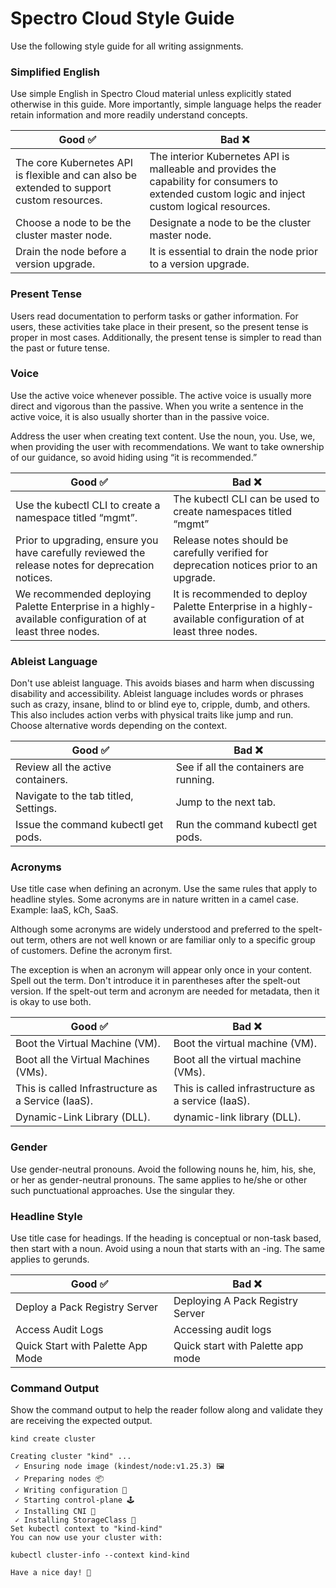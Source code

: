 # Spectro Cloud Style Guide

Use the following style guide for all writing assignments.

### Simplified English

Use simple English in Spectro Cloud material unless explicitly stated otherwise in this guide. 
More importantly, simple language helps the reader retain information and more readily understand concepts. 

|   Good  ✅                                                          | Bad ❌                                                                   |
|--------------------------------------------------------------------------|----------------------------------------------------------------------------------|
| The core Kubernetes API is flexible and can also be extended to support custom resources. | The interior Kubernetes API is malleable and provides the capability for consumers to extended custom logic and inject custom logical resources. |
| Choose a node to be the cluster master node.                              | Designate a node to be the cluster master node.                                   |
| Drain the node before a version upgrade.                                  | It is essential to drain the node prior to a version upgrade.                     |  


### Present Tense

Users read documentation to perform tasks or gather information. For users, these activities take place in their present, so the present tense is proper in most cases. Additionally, the present tense is simpler to read than the past or future tense.

### Voice


Use the active voice whenever possible. The active voice is usually more direct and vigorous than the passive. When you write a sentence in the active voice, it is also usually shorter than in the passive voice.

Address the user when creating text content. Use the noun, you. Use, we, when providing the user with recommendations. We want to take ownership of our guidance, so avoid hiding using “it is recommended.”

| Good  ✅                                                              | Bad ❌                                                             |
|-------------------------------------------------------------------|-----------------------------------------------------------------|
| Use the kubectl CLI to create a namespace titled “mgmt”.                                | The kubectl CLI can be used to create namespaces titled “mgmt”                         |
| Prior to upgrading, ensure you have carefully reviewed the release notes for deprecation notices.                          | Release notes should be carefully verified for deprecation notices prior to an upgrade.                                         |
|We recommended deploying Palette Enterprise in a highly-available configuration of at least three nodes.                           | It is recommended to deploy Palette Enterprise in a highly-available configuration of at least three nodes.                          ||

### Ableist Language

Don't use ableist language. This avoids biases and harm when discussing disability and accessibility. Ableist language includes words or phrases such as crazy, insane, blind to or blind eye to, cripple, dumb, and others. This also includes action verbs with physical traits like jump and run. Choose alternative words depending on the context.

| Good  ✅                                                              | Bad ❌                                                             |
|-------------------------------------------------------------------|-----------------------------------------------------------------|
| Review all the active containers.                                 | See if all the containers are running.                           |
| Navigate to the tab titled, Settings.                             | Jump to the next tab.                                            |
| Issue the command kubectl get pods.                               | Run the command kubectl get pods.                                |


### Acronyms

Use title case when defining an acronym. Use the same rules that apply to headline styles. Some acronyms are in nature written in a camel case. Example: IaaS, kCh, SaaS.

Although some acronyms are widely understood and preferred to the spelt-out term, others are not well known or are familiar only to a specific group of customers. Define the acronym first.

The exception is when an acronym will appear only once in your content. Spell out the term. Don't introduce it in parentheses after the spelt-out version. If the spelt-out term and acronym are needed for metadata, then it is okay to use both.

| Good ✅               | Bad ❌                 |
|--------------------|----------------------|
| Boot the Virtual Machine (VM).   | Boot the virtual machine (VM).     |
| Boot all the Virtual Machines (VMs).   | Boot all the virtual machine (VMs).    |
| This is called Infrastructure as a Service (IaaS).   | This is called infrastructure as a service (IaaS).     |
| Dynamic-Link Library (DLL).   | dynamic-link library (DLL).     | 

### Gender

Use gender-neutral pronouns. Avoid the following nouns he, him, his, she, or her as gender-neutral pronouns. The same applies to he/she or other such punctuational approaches. Use the singular they.

### Headline Style

Use title case for headings. If the heading is conceptual or non-task based, then start with a noun. Avoid using a noun that starts with an -ing. The same applies to gerunds.

| Good  ✅                                                              | Bad ❌                                                             |
|-------------------------------------------------------------------|-----------------------------------------------------------------|
| Deploy a Pack Registry Server                                 | Deploying A Pack Registry Server                           |
| Access Audit Logs                             | Accessing audit logs                                           |
| Quick Start with Palette App Mode                              | Quick start with Palette app mode                               |



### Command Output

Show the command output to help the reader follow along and validate they are receiving the expected output.



```shell
kind create cluster
```


```shell
Creating cluster "kind" ...
 ✓ Ensuring node image (kindest/node:v1.25.3) 🖼
 ✓ Preparing nodes 📦
 ✓ Writing configuration 📜
 ✓ Starting control-plane 🕹️
 ✓ Installing CNI 🔌
 ✓ Installing StorageClass 💾
Set kubectl context to "kind-kind"
You can now use your cluster with:

kubectl cluster-info --context kind-kind

Have a nice day! 👋
```
